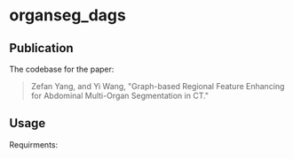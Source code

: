 # organseg_dags

## Publication
The codebase for the paper:
> Zefan Yang, and Yi Wang, "Graph-based Regional Feature Enhancing for Abdominal Multi-Organ Segmentation in CT."

## Usage
Requirments:
